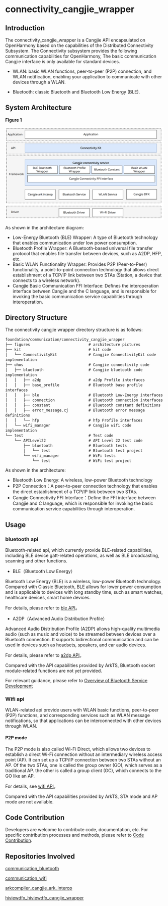 # connectivity_cangjie_wrapper

## Introduction

The connectivity_cangjie_wrapper is a Cangjie API encapsulated on OpenHarmony based on the capabilities of the Distributed Connectivity Subsystem. The Connectivity subsystem provides the following communication capabilities for OpenHarmony, The basic communication Cangjie interface is only available for standard devices.

- WLAN: basic WLAN functions, peer-to-peer (P2P) connection, and WLAN notification, enabling your application to communicate with other devices through a WLAN.

- Bluetooth: classic Bluetooth and Bluetooth Low Energy (BLE).

## System Architecture

**Figure 1**

![](figures/connectivity_cangjie_wrapper_architecture_en.png)

As shown in the architecture diagram:

- Low-Energy Bluetooth (BLE) Wrapper: A type of Bluetooth technology that enables communication under low power consumption.
- Bluetooth Profile Wrapper: A Bluetooth-based universal file transfer protocol that enables file transfer between devices, such as A2DP, HFP, etc.
- Basic WLAN Functionality Wrapper: Provides P2P (Peer-to-Peer) functionality, a point-to-point connection technology that allows direct establishment of a TCP/IP link between two STAs (Station, a device that connects to a wireless network).
- Cangjie Basic Communication FFI Interface: Defines the interoperation interface between Cangjie and the C language, and is responsible for invoking the basic communication service capabilities through interoperation.

## Directory Structure

The connectivity cangjie wrapper directory structure is as follows:

```
foundation/communication/connectivity_cangjie_wrapper
├── figures                          # architecture pictures
├── kit                              # kit code
│   └── ConnectivityKit              # Cangjie ConnectivityKit code implementation
├── ohos                             # Cangjie connectivity code
│   ├── bluetooth                    # Cangjie bluetooth code implementation
│   │   ├── a2dp                     # a2dp Profile interfaces
│   │   ├── base_profile             # Bluetooth base profile interfaces
│   │   ├── ble                      # Bluetooth Low-Energy interfaces
│   │   ├── connection               # Bluetooth connection interfaces
│   │   ├── constant                 # Bluetooth constant definitions
│   │   ├── error_message.cj         # Bluetooth error message definitions
│   │   └── hfp                      # hfp Profile interfaces
│   └── wifi_manager                 # Cangjie wifi code implementation
└── test                             # Test code
    └── APILevel22                   # API Level 22 test code
        ├── bluetooth                # Bluetooth tests
        │   └── test                 # Bluetooth test project
        └── wifi_manager             # WiFi tests
            └── test                 # WiFi test project
```

As shown in the architecture:

- Bluetooth Low Energy: A wireless, low-power Bluetooth technology
- P2P Connection：A peer-to-peer connection technology that enables the direct establishment of a TCP/IP link between two STAs.
- Cangjie Connectivity FFI Interface：Define the FFI interface between Cangjie and C language, which is responsible for invoking the basic communication service capabilities through interoperation.

## Usage

### bluetooth api

Bluetooth-related api, which currently provide BLE-related capabilities, including BLE device gatt-related operations, as well as BLE broadcasting, scanning and other functions.

-   BLE（Bluetooth Low Energy）

Bluetooth Low Energy (BLE) is a wireless, low-power Bluetooth technology. Compared with Classic Bluetooth, BLE allows for lower power consumption and is applicable to devices with long standby time, such as smart watches, healthcare devices, smart home devices.

For details, please refer to [ble API](https://gitcode.com/openharmony-sig/arkcompiler_cangjie_ark_interop/blob/master/doc/API_Reference/source_en/apis/ConnectivityKit/cj-apis-bluetooth-ble.md)。

-   A2DP（Advanced Audio Distribution Profile）

Advanced Audio Distribution Profile (A2DP) allows high-quality multimedia audio (such as music and voice) to be streamed between devices over a Bluetooth connection. It supports bidirectional communication and can be used in devices such as headsets, speakers, and car audio devices.

For details, please refer to [a2dp API](https://gitcode.com/openharmony-sig/arkcompiler_cangjie_ark_interop/blob/master/doc/API_Reference/source_en/apis/ConnectivityKit/cj-apis-bluetooth-a2dp.md)。

Compared with the API capabilities provided by ArkTS, Bluetooth socket module-related functions are not yet provided.

For relevant guidance, please refer to [Overview of Bluetooth Service Development](https://gitcode.com/openharmony-sig/arkcompiler_cangjie_ark_interop/blob/master/doc/Dev_Guide/source_en/connectivity/bluetooth/cj-bluetooth-overview.md)

### Wifi api

WLAN-related api provide users with WLAN basic functions, peer-to-peer (P2P) functions, and corresponding services such as WLAN message notifications, so that applications can be interconnected with other devices through WLAN.

#### P2P mode

The P2P mode is also called Wi-Fi Direct, which allows two devices to establish a direct Wi-Fi connection without an intermediary wireless access point (AP). It can set up a TCP/IP connection between two STAs without an AP. Of the two STAs, one is called the group owner (GO), which serves as a traditional AP. the other is called a group client (GC), which connects to the GO like an AP.

For details, see [wifi API](https://gitcode.com/openharmony-sig/arkcompiler_cangjie_ark_interop/blob/master/doc/API_Reference/source_en/apis/ConnectivityKit/cj-apis-wifi_manager.md)。

Compared with the API capabilities provided by ArkTS, STA mode and AP mode are not available.

## Code Contribution

Developers are welcome to contribute code, documentation, etc. For specific contribution processes and methods, please refer to [Code Contribution](https://gitcode.com/openharmony/docs/blob/master/en/contribute/code-contribution.md).

## Repositories Involved

[communication_bluetooth](https://gitcode.com/openharmony/communication_bluetooth/blob/master/README.md)

[communication_wifi](https://gitcode.com/openharmony/communication_wifi/blob/master/README.md)

[arkcompiler_cangjie_ark_interop](https://gitcode.com/openharmony-sig/arkcompiler_cangjie_ark_interop/blob/master/README.md)

[hiviewdfx_hiviewdfx_cangjie_wrapper](https://gitcode.com/openharmony-sig/hiviewdfx_hiviewdfx_cangjie_wrapper/blob/master/README.md)